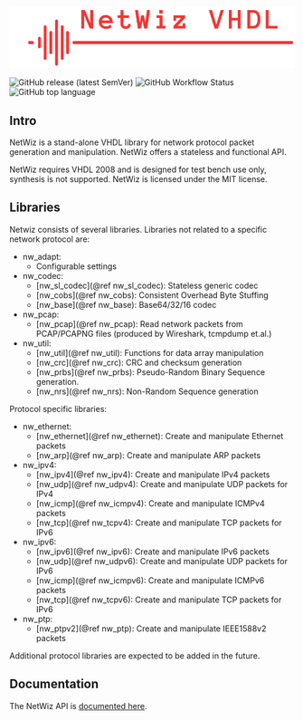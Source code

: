 ![](./netwiz.png)

![GitHub release (latest SemVer)](https://img.shields.io/github/v/release/geddy11/netwiz?style=plastic)
![GitHub Workflow Status](https://img.shields.io/github/actions/workflow/status/geddy11/netwiz/netwiz_ci.yml?style=plastic)
![GitHub top language](https://img.shields.io/github/languages/top/geddy11/netwiz?style=plastic)

## Intro
NetWiz is a stand-alone VHDL library for network protocol packet generation and manipulation. NetWiz offers a stateless and functional API.

NetWiz requires VHDL 2008 and is designed for test bench use only, synthesis is not supported. NetWiz is licensed under the MIT license.

## Libraries
Netwiz consists of several libraries. Libraries not related to a specific network protocol are:
  * nw_adapt:
    * Configurable settings
  * nw_codec:
    * [nw_sl_codec](@ref nw_sl_codec): Stateless generic codec
    * [nw_cobs](@ref nw_cobs): Consistent Overhead Byte Stuffing
    * [nw_base](@ref nw_base): Base64/32/16 codec
  * nw_pcap: 
    * [nw_pcap](@ref nw_pcap): Read network packets from PCAP/PCAPNG files (produced by Wireshark, tcmpdump et.al.)
  * nw_util: 
    * [nw_util](@ref nw_util): Functions for data array manipulation
    * [nw_crc](@ref nw_crc): CRC and checksum generation 
    * [nw_prbs](@ref nw_prbs): Pseudo-Random Binary Sequence generation.
    * [nw_nrs](@ref nw_nrs): Non-Random Sequence generation
  
  Protocol specific libraries:
  * nw_ethernet:
    * [nw_ethernet](@ref nw_ethernet): Create and manipulate Ethernet packets
    * [nw_arp](@ref nw_arp): Create and manipulate ARP packets
  * nw_ipv4:
    * [nw_ipv4](@ref nw_ipv4): Create and manipulate IPv4 packets
    * [nw_udp](@ref nw_udpv4): Create and manipulate UDP packets for IPv4
    * [nw_icmp](@ref nw_icmpv4): Create and manipulate ICMPv4 packets
    * [nw_tcp](@ref nw_tcpv4): Create and manipulate TCP packets for IPv6
  * nw_ipv6:
    * [nw_ipv6](@ref nw_ipv6): Create and manipulate IPv6 packets
    * [nw_udp](@ref nw_udpv6): Create and manipulate UDP packets for IPv6
    * [nw_icmp](@ref nw_icmpv6): Create and manipulate ICMPv6 packets
    * [nw_tcp](@ref nw_tcpv6): Create and manipulate TCP packets for IPv6
  * nw_ptp:
    * [nw_ptpv2](@ref nw_ptp): Create and manipulate IEEE1588v2 packets

  Additional protocol libraries are expected to be added in the future.

  ## Documentation
  The NetWiz API is [documented here](https://geddy11.github.io/netwiz/).

